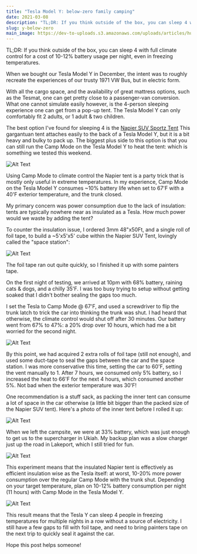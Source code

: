 ```yaml
---
title: "Tesla Model Y: below-zero family camping"
date: 2021-03-08
description: "TL;DR: If you think outside of the box, you can sleep 4 with full climate control for a cost of 10-12..."
slug: y-below-zero
main_image: https://dev-to-uploads.s3.amazonaws.com/uploads/articles/hu007u2xvrwlymygmt8a.jpg
---
```

TL;DR: If you think outside of the box, you can sleep 4 with full climate control for a cost of 10-12% battery usage per night, even in freezing temperatures.

When we bought our Tesla Model Y in December, the intent was to roughly recreate the experiences of our trusty 1971 VW Bus, but in electric form.

With all the cargo space, and the availability of great mattress options, such as the Tesmat, one can get pretty close to a passenger-van conversion. What one cannot simulate easily however, is the 4-person sleeping experience one can get from a  pop-up tent. The Tesla Model Y can only comfortably fit 2 adults, or 1 adult & two children. 

The best option I've found for sleeping 4 is the [Napier SUV Sportz Tent](https://www.napieroutdoors.com/shop/suv-minivan-tents/sportz-suv-tent-model-82000/.) This gargantuan tent attaches easily to the back of a Tesla Model Y, but it is a bit heavy and bulky to pack up. The biggest plus side to this option is that you can still run the Camp Mode on the Tesla Model Y to heat the tent: which is something we tested this weekend. 

![Alt Text](https://dev-to-uploads.s3.amazonaws.com/uploads/articles/qpg6gekla17hhzskhr3u.jpg)

Using Camp Mode to climate control the Napier tent is a party trick that is mostly only useful in extreme temperatures. In my experience, Camp Mode on the Tesla Model Y consumes ~10% battery life when set to 67'F with a 40'F exterior temperature, and the trunk closed.

My primary concern was power consumption due to the lack of insulation: tents are typically nowhere near as insulated as a Tesla. How much power would we waste by adding the tent? 

To counter the insulation issue, I ordered 3mm 48"x50Ft, and a single roll of foil tape, to build a ~5'x5'x5' cube within the Napier SUV Tent, lovingly called the "space station":

![Alt Text](https://dev-to-uploads.s3.amazonaws.com/uploads/articles/58zugggwfacby4g8gfbq.jpg)

The foil tape ran out quite quickly, so I finished it up with some painters tape. 

On the first night of testing, we arrived at 10pm with 68% battery, raining cats & dogs, and a chilly 35'F. I was too busy trying to setup without getting soaked that I didn't bother sealing the gaps too much. 

I set the Tesla to Camp Mode @ 67'F, and used a screwdriver to flip the trunk latch to trick the car into thinking the trunk was shut. I had heard that otherwise, the climate control  would shut off after 30 minutes. Our battery went from 67% to 47%: a 20% drop over 10 hours, which had me a bit worried for the second night. 

![Alt Text](https://dev-to-uploads.s3.amazonaws.com/uploads/articles/tkg9brxdv9id0uqr7bdc.jpg)

By this point, we had acquired 2 extra rolls of foil tape (still not enough), and used some duct-tape to seal the gaps between the car and the space station. I was more conservative this time, setting the car to 60'F, setting the vent manually to 1. After 7 hours, we consumed only 5% battery, so I increased the heat to 66'F for the next 4 hours, which consumed another 5%. Not bad when the exterior temperature was 30'F!  

One recommendation is a stuff sack, as packing the inner tent can consume a lot of space in the car otherwise (a little bit bigger than the packed size of the Napier SUV tent). Here's a photo of the inner tent  before I rolled it up:

![Alt Text](https://dev-to-uploads.s3.amazonaws.com/uploads/articles/3gekpj3wb8ylwhof2r2g.jpg)

When we left the campsite, we were at 33% battery, which was just enough to get us to the supercharger in Ukiah. My backup plan was a slow charger just up the road in Lakeport, which I still tried for fun.

![Alt Text](https://dev-to-uploads.s3.amazonaws.com/uploads/articles/qowm3ocxsj7n0sotoqev.jpg)

This experiment means that the insulated Napier tent is effectively as efficient insulation wise as the Tesla itself: at worst, 10-20% more power consumption over the regular Camp Mode with the trunk shut. Depending on your target temperature, plan on 10-12% battery consumption per night (11 hours) with Camp Mode in the Tesla Model Y.

![Alt Text](https://dev-to-uploads.s3.amazonaws.com/uploads/articles/0uf6zs2brsoui1ouavz8.jpg)

This result means that the Tesla Y can sleep 4 people in freezing temperatures for multiple nights in a row without a source of electricity. I still have a few gaps to fill with foil tape, and need to bring painters tape on the next trip to quickly seal it against the car.

Hope this post helps someone!


